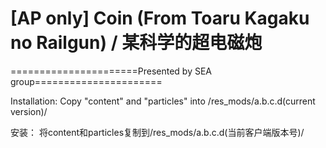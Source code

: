 ﻿# [AP only] Coin (From Toaru Kagaku no Railgun) / 某科学的超电磁炮

======================Presented by SEA group======================

Installation: 
Copy "content" and "particles" into /res_mods/a.b.c.d(current version)/

安装：
将content和particles复制到/res_mods/a.b.c.d(当前客户端版本号)/

